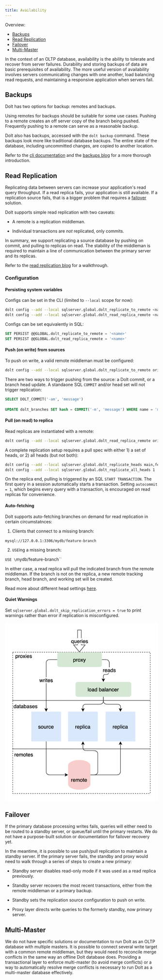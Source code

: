 ```yaml
---
title: Availability
---
```


Overview:

- [Backups](#backups)
- [Read Replication](#read-replication)
- [Failover](#failover)
- [Multi-Master](#multi-master)

In the context of an OLTP database, availability is the ability
to tolerate and recover from server failures. Durability and storing backups of
data are basic prerequisites of availability. The more useful version
of availability involves servers communicating changes with one another,
load balancing read requests, and maintaining a responsive application
when servers fail.

## Backups

Dolt has two options for backup: remotes and backups.

Using remotes for backups should be suitable for some use cases. Pushing
to a remote creates an off server copy of the branch being pushed.
Frequently pushing to a remote can serve as a reasonable backup.

Dolt also has backups, accessed with the `dolt backup` command. These backups
look more like traditional database backups. The entire state of the
database, including uncommitted changes, are copied to another location.

Refer to the [cli
documentation](https://docs.dolthub.com/interfaces/cli#dolt-backup) and
the [backups blog](https://www.dolthub.com/blog/2021-10-08-backups/) for
a more thorough introduction.

## Read Replication

Replicating data between servers can increase your application's read query
throughput. If a read replica fails, your application is
still available. If a replication source fails, that is a bigger
problem that requires a [failover](#failover) solution.

Dolt supports simple read replication with two caveats:

- A remote is a replication middleman.

- Individual transactions are _not_ replicated, only commits.

In summary, we support replicating a source database by pushing
on commit, and pulling to replicas on read. The stability of the middleman is
required to maintain a line of communication between the primary server
and its replicas.

Refer to the [read replication
blog](https://www.dolthub.com/blog/2021-10-20-read-replication/) for a
walkthrough.

### Configuration

#### Persisting system variables

Configs can be set in the CLI (limited to `--local` scope for now):

```bash
dolt config --add --local sqlserver.global.dolt_replicate_to_remote <name>
dolt config --add --local sqlserver.global.dolt_read_replica_remote <name>
```

Configs can be set equivalently in SQL:

```SQL
SET PERSIST @@GLOBAL.dolt_replicate_to_remote = '<name>'
SET PERSIST @@GLOBAL.dolt_read_replica_remote = '<name>'
```

#### Push (on write) from sources

To push on write, a valid remote middleman must be configured:

```bash
dolt config --add --local sqlserver.global.dolt_replicate_to_remote origin
```

There are two ways to trigger pushing from the source: a Dolt commit,
or a branch head update. A standaone SQL `COMMIT` and/or head set will not
trigger replication:

```SQL
SELECT DOLT_COMMIT('-am', 'message')

UPDATE dolt_branches SET hash = COMMIT('-m', 'message') WHERE name = 'main' AND hash = @@database_name_head
```

#### Pull (on read) to replica

Read replicas are instantiated with a remote:

```bash
dolt config --add --local sqlserver.global.dolt_read_replica_remote origin
```

A complete replication setup requires a pull spec with either 1) a set
of heads, or 2) all heads (but not both):

```bash
dolt config --add --local sqlserver.global.dolt_replicate_heads main,feature1
dolt config --add --local sqlserver.global.dolt_replicate_all_heads 1
```

On the replica end, pulling is triggered by an SQL `START TRANSACTION`.
The first query in a session automatically starts a transaction. Setting
`autocommit = 1`, which begins every query with a transaction, is
encouraged on read replicas for convenience.

#### Auto-fetching

Dolt supports auto-fetching branches on demand for read replication in
certain circumstatnces:

1) Clients that connect to a missing branch:

`mysql://127.0.0.1:3306/mydb/feature-branch`

2) `USE`ing a missing branch:

`USE \`mydb/feature-branch\``

In either case, a read replica will pull the indicated branch from
the remote middleman. If the branch is not on the replica, a new remote
tracking branch, head branch, and working set will be created.

Read more about different head settings [here](../../../interfaces/sql/heads).

#### Quiet Warnings

Set `sqlserver.global.dolt_skip_replication_errors = true` to print warnings
rather than error if replication is misconfigured.

![Read replication](../../.gitbook/assets/dolt-read-replication.png)

## Failover

If the primary database processing writes
fails, queries will either need to be routed to a standby server, or
queue/fail until the primary restarts. We do not have a purpose-built
solution or documentation for failover recovery yet.

In the meantime, it is possible to use push/pull replication to maintain
a standby server. If the primary server fails, the standby and proxy
would need to walk through a series of steps to create a new primary:

- Standby server disables read-only mode if it was used as a read
    replica previously.

- Standby server recovers the most recent transactions, either from the
    remote middleman or a primary backup.

- Standby sets the replication source configuration to push on write.

- Proxy layer directs write queries to the formerly standby, now primary
    server.

## Multi-Master

We do not have specific solutions or documentation to run Dolt as
an OLTP database with multiple masters. It is possible to connect several
write target with a common remote middleman, but they would need to reconcile
merge conflicts in the same way an offline Dolt database does. Providing
a transactional layer to enforce multi-master (to avoid merge conflicts)
or a way to automatically resolve merge conflicts is necessary to run
Dolt as a multi-master database effectively.
